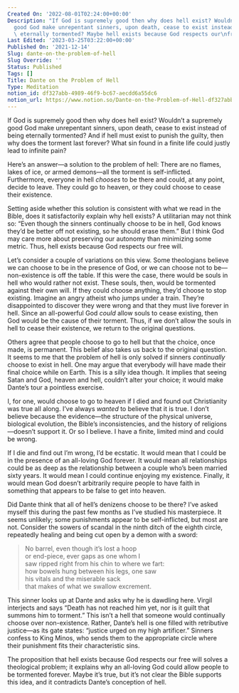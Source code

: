 ```yaml
---
Created On: '2022-08-01T02:24:00+00:00'
Description: "If God is supremely good then why does hell exist? Wouldn\u2019t a supremely\n\
  good God make unrepentant sinners, upon death, cease to exist instead of\nbeing\
  \ eternally tormented? Maybe hell exists because God respects our\nfree will."
Last Edited: '2023-03-25T03:22:00+00:00'
Published On: '2021-12-14'
Slug: dante-on-the-problem-of-hell
Slug Override: ''
Status: Published
Tags: []
Title: Dante on the Problem of Hell
Type: Meditation
notion_id: df327abb-4989-46f9-bc67-aecdd6a55dc6
notion_url: https://www.notion.so/Dante-on-the-Problem-of-Hell-df327abb498946f9bc67aecdd6a55dc6
---
```

<p>If God is supremely good then why does hell exist? Wouldn’t a supremely good God make unrepentant sinners, upon death, cease to exist instead of being eternally tormented? And if hell must exist to punish the guilty, then why does the torment last forever? What sin found in a finite life could justly lead to infinite pain?</p>
<p>Here’s an answer—a solution to the problem of hell: There are no flames, lakes of ice, or armed demons—all the torment is self-inflicted. Furthermore, everyone in hell <em>chooses</em> to be there and could, at any point, decide to leave. They could go to heaven, or they could choose to cease their existence.</p>
<p>Setting aside whether this solution is consistent with what we read in the Bible, does it satisfactorily explain why hell exists? A utilitarian may not think so: “Even though the sinners continually choose to be in hell, God knows they’d be better off not existing, so he should erase them.” But I think God may care more about preserving our autonomy than minimizing some metric. Thus, hell exists because God respects our free will.</p>
<p>Let’s consider a couple of variations on this view. Some theologians believe we can choose to be in the presence of God, or we can choose not to be—non-existence is off the table. If this were the case, there would be souls in hell who would rather not exist. These souls, then, would be tormented against their own will. If they could choose anything, they’d choose to stop existing. Imagine an angry atheist who jumps under a train. They’re disappointed to discover they were wrong and that they must live forever in hell. Since an all-powerful God <em>could</em> allow souls to cease existing, then God would be the cause of their torment. Thus, if we don’t allow the souls in hell to cease their existence, we return to the original questions.</p>
<p>Others agree that people choose to go to hell but that the choice, once made, is permanent. This belief also takes us back to the original question. It seems to me that the problem of hell is only solved if sinners <em>continually</em> choose to exist in hell. One may argue that everybody will have made their final choice while on Earth. This is a silly idea though. It implies that seeing Satan and God, heaven and hell, couldn’t alter your choice; it would make Dante’s tour a pointless exercise.</p>
<p>I, for one, would choose to go to heaven if I died and found out Christianity was true all along. I’ve always <em>wanted</em> to believe that it is true. I don’t believe because the evidence—the structure of the physical universe, biological evolution, the Bible’s inconsistencies, and the history of religions—doesn’t support it. Or so I believe. I have a finite, limited mind and could be wrong.</p>
<p>If I die and find out I’m wrong, I’d be ecstatic. It would mean that I could be in the presence of an all-loving God forever. It would mean all relationships could be as deep as the relationship between a couple who’s been married sixty years. It would mean I could continue enjoying my existence. Finally, it would mean God doesn’t arbitrarily require people to have faith in something that appears to be false to get into heaven.</p>
<p>Did Dante think that all of hell’s denizens choose to be there? I’ve asked myself this during the past few months as I’ve studied his masterpiece. It seems unlikely; some punishments appear to be self-inflicted, but most are not. Consider the sowers of scandal in the ninth ditch of the eighth circle, repeatedly healing and being cut open by a demon with a sword:</p>
<blockquote><p>
No barrel, even though it’s lost a hoop<br />
or end-piece, ever gaps as one whom I<br />
saw ripped right from his chin to where we fart:<br />
how bowels hung between his legs, one saw<br />
his vitals and the miserable sack<br />
that makes of what we swallow excrement.
</p></blockquote>

<p>This sinner looks up at Dante and asks why he is dawdling here. Virgil interjects and says “Death has not reached him yet, nor is it guilt that summons him to torment.” This isn’t a hell that someone would continually choose over non-existence. Rather, Dante’s hell is one filled with retributive justice—as its gate states: “justice urged on my high artificer.” Sinners confess to King Minos, who sends them to the appropriate circle where their punishment fits their characteristic sins.</p>
<p>The proposition that hell exists because God respects our free will solves a theological problem; it explains why an all-loving God could allow people to be tormented forever. Maybe it’s true, but it’s not clear the Bible supports this idea, and it contradicts Dante’s conception of hell.</p>
